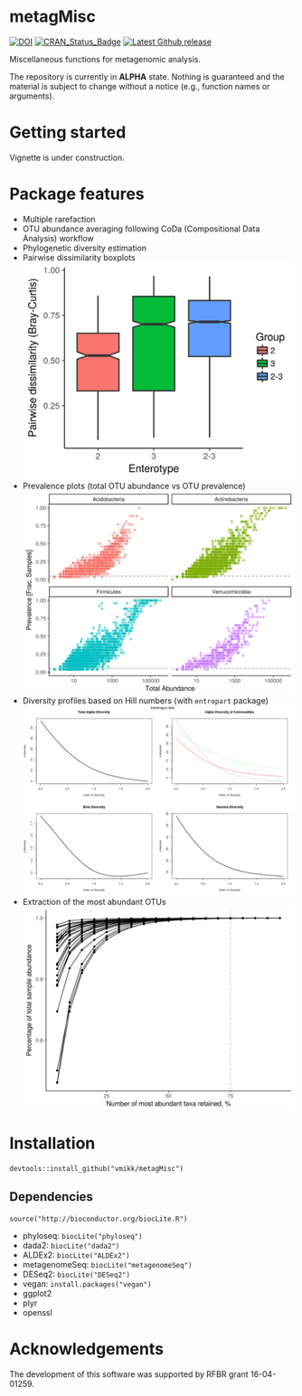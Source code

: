 # metagMisc
[![DOI](https://zenodo.org/badge/DOI/10.5281/zenodo.571403.svg)](https://doi.org/10.5281/zenodo.571403)
[![CRAN_Status_Badge](http://www.r-pkg.org/badges/version/metagMisc)](https://cran.r-project.org/package=metagMisc)
[![Latest Github release](https://img.shields.io/github/release/vmikk/metagMisc.svg)](https://github.com/vmikk/metagMisc/releases/latest)

Miscellaneous functions for metagenomic analysis.

The repository is currently in **ALPHA** state. Nothing is guaranteed and the material is subject to change without a notice (e.g., function names or arguments).

# Getting started

Vignette is under construction.

# Package features
- Multiple rarefaction
- OTU abundance averaging following CoDa (Compositional Data Analysis) workflow
- Phylogenetic diversity estimation
- Pairwise dissimilarity boxplots
![alt text](vignettes/Pairwise_dissimilarity_boxplot.png "Pairwise dissimilarity boxplots (enterotype data)")
- Prevalence plots (total OTU abundance vs OTU prevalence)
![alt text](vignettes/Prevalence_plots.png "Prevalence plots (GlobalPatterns data)")
- Diversity profiles based on Hill numbers (with `entropart` package)
![alt text](vignettes/Diversity_profile.png "Diversity profiles (esophagus data)")
- Extraction of the most abundant OTUs
![alt text](vignettes/Filter_top_taxa.png "Top taxa (GlobalPatterns data)")


# Installation
```
devtools::install_github("vmikk/metagMisc")
```

## Dependencies

`source("http://bioconductor.org/biocLite.R")`
* phyloseq: `biocLite("phyloseq")`
* dada2: `biocLite("dada2")`
* ALDEx2: `biocLite("ALDEx2")`
* metagenomeSeq: `biocLite("metagenomeSeq")`
* DESeq2: `biocLite("DESeq2")`
* vegan: `install.packages("vegan")`
* ggplot2
* plyr
* openssl

# Acknowledgements
The development of this software was supported by RFBR grant 16-04-01259.
